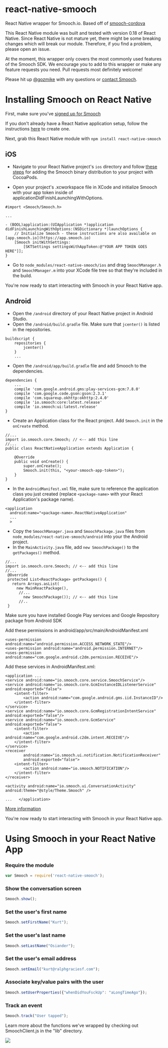 # react-native-smooch
React Native wrapper for Smooch.io. Based off of [smooch-cordova](https://github.com/smooch/smooch-cordova)

This React Native module was built and tested with version 0.18 of React Native. Since React Native is not mature yet, there might be some breaking changes which will break our module. Therefore, if you find a problem, please open an issue.

At the moment, this wrapper only covers the most commonly used features of the Smooch SDK. We encourage you to add to this wrapper or make any feature requests you need. Pull requests most definitely welcome!

Please hit up [@gozmike](https://twitter.com/gozmike) with any questions or [contact Smooch](mailto:help@smooch.io).

Installing Smooch on React Native
=================================

First, make sure you've [signed up for Smooch](https://app.smooch.io/signup)

If you don't already have a React Native application setup, follow the instructions [here](https://facebook.github.io/react-native/docs/getting-started.html) to create one.

Next, grab this React Native module with `npm install react-native-smooch`

## iOS

 * Navigate to your React Native project's `ios` directory and follow [these steps](http://docs.smooch.io/ios/#adding-smooch-to-your-app) for adding the Smooch binary distribution to your project with CocoaPods.

 * Open your project's .xcworkspace file in XCode and initialize Smooch with your app token inside of applicationDidFinishLaunchingWithOptions.

```
#import <Smooch/Smooch.h>

...

- (BOOL)application:(UIApplication *)application didFinishLaunchingWithOptions:(NSDictionary *)launchOptions {
    // Initialize Smooch - these instructions are also available on [app.smooch.io](https://app.smooch.io)
    [Smooch initWithSettings:
        [SKTSettings settingsWithAppToken:@"YOUR APP TOKEN GOES HERE"]];
}
```

 * Go to `node_modules/react-native-smooch/ios` and drag `SmoochManager.h` and `SmoochManager.m` into your XCode file tree so that they're included in the build.

You're now ready to start interacting with Smooch in your React Native app.

## Android

* Open the `/android` directory of your React Native project in Android Studio.
* Open the `/android/build.gradle` file. Make sure that `jcenter()` is listed in the repositories.
```
buildscript {
    repositories {
        jcenter()
    }
    ...
```

* Open the `/android/app/build.gradle` file and add Smooch to the dependencies.
```
dependencies {
    ...
    compile 'com.google.android.gms:play-services-gcm:7.8.0'
    compile 'com.google.code.gson:gson:2.3.1'
    compile 'com.squareup.okhttp:okhttp:2.4.0'
    compile 'io.smooch:core:latest.release'        
    compile 'io.smooch:ui:latest.release'
}
```

* Create an Application class for the React project. Add `Smooch.init` in the `onCreate` method.
```
//...
import io.smooch.core.Smooch; // <-- add this line
//...
public class ReactNativeApplication extends Application {

    @Override
    public void onCreate() {
        super.onCreate();
        Smooch.init(this, "<your-smooch-app-token>");
    }
}
```

* In the `AndroidManifest.xml` file, make sure to reference the application class you just created (replace `<package-name>` with your React Application's package name).

```
<application
  android:name="<package-name>.ReactNativeApplication"
  ...
  >
```

* Copy the `SmoochManager.java` and `SmoochPackage.java` files from `node_modules/react-native-smooch/android` into your the Android project.
* In the `MainActivity.java` file, add `new SmoochPackage()` to the `getPackages()` method.

```
//...
import io.smooch.core.Smooch; // <-- add this line
//...
 @Override
 protected List<ReactPackage> getPackages() {
   return Arrays.asList(
     new MainReactPackage(),
      //...
        new SmoochPackage()); // <-- add this line
      //..
 }
 ```
 
Make sure you have installed Google Play services and Google Repository package from Android SDK 

Add these permissions in android/app/src/main/AndroidManifest.xml
```
<uses-permission android:name="android.permission.ACCESS_NETWORK_STATE"/>
<uses-permission android:name="android.permission.INTERNET"/>
<uses-permission android:name="com.google.android.c2dm.permission.RECEIVE"/>
```
Add these services in AndroidManifest.xml:
```
<application ...
<service android:name="io.smooch.core.service.SmoochService"/>
<service android:name="io.smooch.core.GcmInstanceIDListenerService" android:exported="false">
    <intent-filter>
        <action android:name="com.google.android.gms.iid.InstanceID"/>
    </intent-filter>
</service>
<service android:name="io.smooch.core.GcmRegistrationIntentService" android:exported="false"/>
<service android:name="io.smooch.core.GcmService" android:exported="false">
    <intent-filter>
        <action android:name="com.google.android.c2dm.intent.RECEIVE"/>
    </intent-filter>
</service>
<receiver
        android:name="io.smooch.ui.notification.NotificationReceiver"
        android:exported="false">
    <intent-filter>
        <action android:name="io.smooch.NOTIFICATION"/>
    </intent-filter>
</receiver>

<activity android:name="io.smooch.ui.ConversationActivity" android:theme="@style/Theme.Smooch" />

...   </application>
 ```
[More information](http://docs.smooch.io/android/#adding-smooch-to-your-app) 


You're now ready to start interacting with Smooch in your React Native app.

Using Smooch in your React Native App
=====================================

### Require the module
```javascript
var Smooch = require('react-native-smooch');
```

### Show the conversation screen
```javascript
Smooch.show();
```

### Set the user's first name
```javascript
Smooch.setFirstName("Kurt");
```

### Set the user's last name
```javascript
Smooch.setLastName("Osiander");
```

### Set the user's email address
```javascript
Smooch.setEmail("kurt@ralphgraciesf.com");
```

### Associate key/value pairs with the user
```javascript
Smooch.setUserProperties({"whenDidYouFsckUp": "aLongTimeAgo"});
```

### Track an event
```javascript
Smooch.track("User tapped");
```

Learn more about the functions we've wrapped by checking out SmoochClient.js in the "lib" directory.

![](https://media.giphy.com/media/h9KtiB6DgiS2s/giphy.gif)
